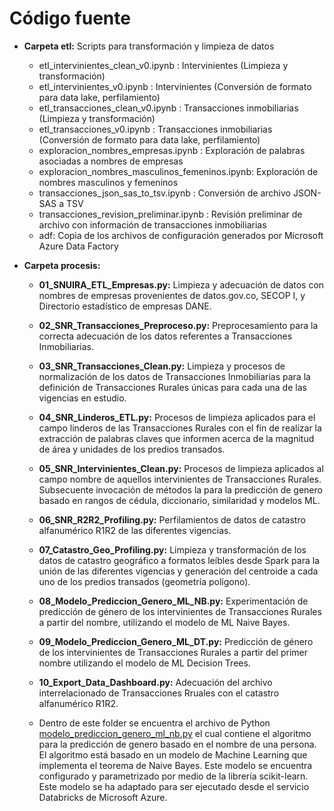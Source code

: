 # Código fuente


* **Carpeta etl:** Scripts para transformación y limpieza de datos 
  
  * etl_intervinientes_clean_v0.ipynb : Intervinientes (Limpieza y transformación)
  * etl_intervinientes_v0.ipynb  :  Intervinientes (Conversión de formato para data lake, perfilamiento)
  * etl_transacciones_clean_v0.ipynb : Transacciones inmobiliarias (Limpieza y transformación)
  * etl_transacciones_v0.ipynb :  Transacciones inmobiliarias (Conversión de formato para data lake, perfilamiento)
  * exploracion_nombres_empresas.ipynb : Exploración de palabras asociadas a nombres de empresas 
  * exploracion_nombres_masculinos_femeninos.ipynb: Exploración de nombres masculinos y femeninos
  * transacciones_json_sas_to_tsv.ipynb :  Conversión de archivo JSON-SAS a TSV
  * transacciones_revision_preliminar.ipynb : Revisión preliminar de archivo con información de transacciones inmobiliarias
  * adf: Copia de los archivos de configuración generados por Microsoft Azure Data Factory


* **Carpeta procesis:**


  * **01_SNUIRA_ETL_Empresas.py:** Limpieza y adecuación de datos con nombres de empresas provenientes de datos.gov.co, SECOP I, y Directorio estadístico de empresas DANE.
  * **02_SNR_Transacciones_Preproceso.py:** Preprocesamiento para la correcta adecuación de los datos referentes a Transacciones Inmobiliarias.
  * **03_SNR_Transacciones_Clean.py:** Limpieza y procesos de normalización de los datos de Transacciones Inmobiliarias para la definición de Transacciones Rurales únicas para cada una de las vigencias en estudio.
  * **04_SNR_Linderos_ETL.py:** Procesos de limpieza aplicados para el campo linderos de las Transacciones Rurales con el fin de realizar la extracción de palabras claves que informen acerca de la magnitud de área y unidades de los predios transados.
  * **05_SNR_Intervinientes_Clean.py:** Procesos de limpieza aplicados al campo nombre de aquellos intervinientes de Transacciones Rurales. Subsecuente invocación de métodos la para la predicción de genero basado en rangos de cédula, diccionario, similaridad y modelos ML.
  * **06_SNR_R2R2_Profiling.py:** Perfilamientos de datos de catastro alfanumérico R1R2 de las diferentes vigencias.
  * **07_Catastro_Geo_Profiling.py:** Limpieza y transformación de los datos de catastro geográfico a formatos leíbles desde Spark para la unión de las diferentes vigencias y generación del centroide a cada uno de los predios transados (geometría polígono).
  * **08_Modelo_Prediccion_Genero_ML_NB.py:** Experimentación de predicción de género de los intervinientes de Transacciones Rurales a partir del nombre, utilizando el modelo de ML Naive Bayes.
  * **09_Modelo_Prediccion_Genero_ML_DT.py:** Predicción de género de los intervinientes de Transacciones Rurales a partir del primer nombre utilizando el modelo de ML Decision Trees.
  * **10_Export_Data_Dashboard.py:** Adecuación del archivo interrelacionado de Transacciones Rruales con el catastro alfanumérico R1R2.

  
  *  Dentro de este folder se encuentra el archivo de Python [modelo_prediccion_genero_ml_nb.py](https://github.com/snuira/mercado_tierras/blob/main/14_Codigo_Fuente/modelo_ml_naive_bayes/modelo_prediccion_genero_ml_nb.py) el cual contiene el algoritmo para la predicción de genero basado en el nombre de una persona. El algoritmo está basado en un modelo de Machine Learning que implementa el teorema de Naive Bayes. Este modelo se encuentra configurado y parametrizado por medio de la librería scikit-learn. Este modelo se ha adaptado para ser ejecutado desde el servicio Databricks de Microsoft Azure.
